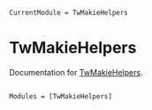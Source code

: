 ```@meta
CurrentModule = TwMakieHelpers
```

# TwMakieHelpers

Documentation for [TwMakieHelpers](https://github.com/bgctw/TwMakieHelpers.jl).

```@index
```

```@autodocs
Modules = [TwMakieHelpers]
```
